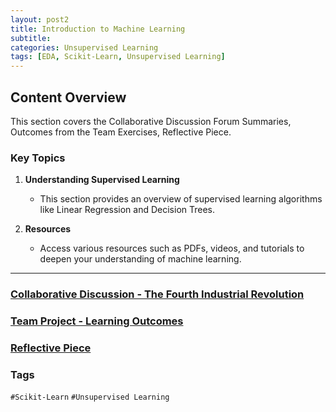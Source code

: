 ```yaml
---
layout: post2
title: Introduction to Machine Learning
subtitle: 
categories: Unsupervised Learning
tags: [EDA, Scikit-Learn, Unsupervised Learning]
---
```


## Content Overview

This section covers the Collaborative Discussion Forum Summaries, Outcomes from the Team Exercises, Reflective Piece.

### Key Topics

1. **Understanding Supervised Learning**
   - This section provides an overview of supervised learning algorithms like Linear Regression and Decision Trees.

2. **Resources**
   - Access various resources such as PDFs, videos, and tutorials to deepen your understanding of machine learning.

---

### [Collaborative Discussion - The Fourth Industrial Revolution](https://rathin5082.github.io/subfiles/Collaborative-Discussion-The-Fourth-Industrial-Revolution.html)

### [Team Project - Learning Outcomes](https://rathin5082.github.io/subfiles/Team-Project-Learning-Outcomes.html)

### [Reflective Piece](https://rathin5082.github.io/subfiles/Reflective-Piece.html)

### Tags

 `#Scikit-Learn` `#Unsupervised Learning`
